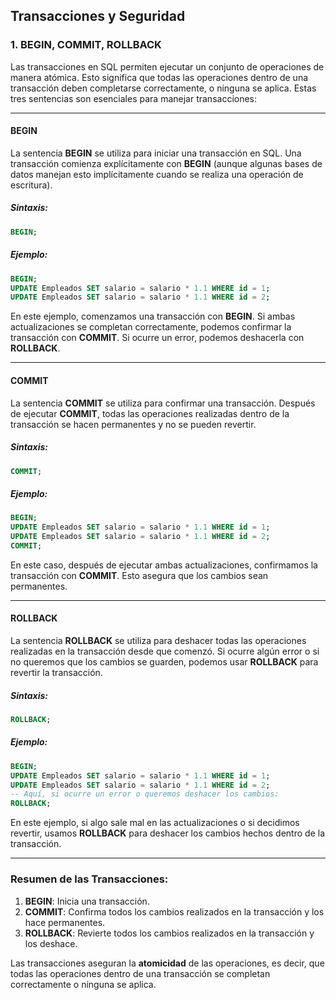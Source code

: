 ## Transacciones y Seguridad

### 1. **BEGIN, COMMIT, ROLLBACK**

Las transacciones en SQL permiten ejecutar un conjunto de operaciones de manera atómica. Esto significa que todas las operaciones dentro de una transacción deben completarse correctamente, o ninguna se aplica. Estas tres sentencias son esenciales para manejar transacciones:

---

#### **BEGIN**

La sentencia **BEGIN** se utiliza para iniciar una transacción en SQL. Una transacción comienza explícitamente con **BEGIN** (aunque algunas bases de datos manejan esto implícitamente cuando se realiza una operación de escritura).

##### Sintaxis:

```sql
BEGIN;
```

##### Ejemplo:

```sql
BEGIN;
UPDATE Empleados SET salario = salario * 1.1 WHERE id = 1;
UPDATE Empleados SET salario = salario * 1.1 WHERE id = 2;
```

En este ejemplo, comenzamos una transacción con **BEGIN**. Si ambas actualizaciones se completan correctamente, podemos confirmar la transacción con **COMMIT**. Si ocurre un error, podemos deshacerla con **ROLLBACK**.

---

#### **COMMIT**

La sentencia **COMMIT** se utiliza para confirmar una transacción. Después de ejecutar **COMMIT**, todas las operaciones realizadas dentro de la transacción se hacen permanentes y no se pueden revertir.

##### Sintaxis:

```sql
COMMIT;
```

##### Ejemplo:

```sql
BEGIN;
UPDATE Empleados SET salario = salario * 1.1 WHERE id = 1;
UPDATE Empleados SET salario = salario * 1.1 WHERE id = 2;
COMMIT;
```

En este caso, después de ejecutar ambas actualizaciones, confirmamos la transacción con **COMMIT**. Esto asegura que los cambios sean permanentes.

---

#### **ROLLBACK**

La sentencia **ROLLBACK** se utiliza para deshacer todas las operaciones realizadas en la transacción desde que comenzó. Si ocurre algún error o si no queremos que los cambios se guarden, podemos usar **ROLLBACK** para revertir la transacción.

##### Sintaxis:

```sql
ROLLBACK;
```

##### Ejemplo:

```sql
BEGIN;
UPDATE Empleados SET salario = salario * 1.1 WHERE id = 1;
UPDATE Empleados SET salario = salario * 1.1 WHERE id = 2;
-- Aquí, si ocurre un error o queremos deshacer los cambios:
ROLLBACK;
```

En este ejemplo, si algo sale mal en las actualizaciones o si decidimos revertir, usamos **ROLLBACK** para deshacer los cambios hechos dentro de la transacción.

---

### Resumen de las Transacciones:

1. **BEGIN**: Inicia una transacción.
2. **COMMIT**: Confirma todos los cambios realizados en la transacción y los hace permanentes.
3. **ROLLBACK**: Revierte todos los cambios realizados en la transacción y los deshace.

Las transacciones aseguran la **atomicidad** de las operaciones, es decir, que todas las operaciones dentro de una transacción se completan correctamente o ninguna se aplica.

